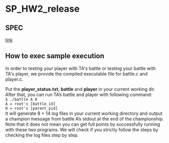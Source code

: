 # SP_HW2_release

## SPEC
[link](https://hackmd.io/@UTGhost/H1Nk8CpMi)

## How to exec sample execution
In order to testing your player with TA's battle or testing your battle with TA's player, we provide the compiled executable file for battle.c and player.c.

Put the **player_status.txt**, **battle** and **player** in your current working dir. After that, you can run TA’s battle and player with following command:  
`$ ./battle A 0`  
`A = root's [battle_id] `  
`0 = root's [parent_pid]`  
It will generate 8 + 14 log files in your current working directory and output a  champion message from battle A’s stdout at the end of the championship.
Note that it does not mean you can get full points by successfully running with these two programs. We will check if you strictly follow the steps by checking the log files step by step.
